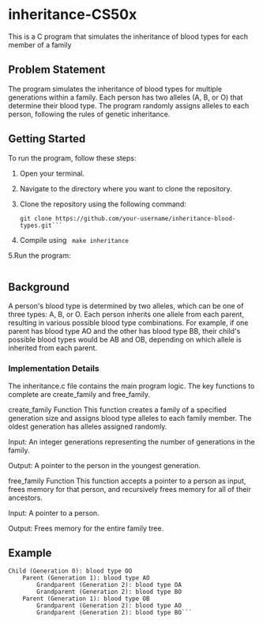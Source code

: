 # inheritance-CS50x

This is a C program that simulates the inheritance of blood types for each member of a family

## Problem Statement

The program simulates the inheritance of blood types for multiple generations within a family. Each person has two alleles (A, B, or O) that determine their blood type. The program randomly assigns alleles to each person, following the rules of genetic inheritance.

## Getting Started

To run the program, follow these steps:

1. Open your terminal.

2. Navigate to the directory where you want to clone the repository.

3. Clone the repository using the following command:

   ```
   git clone https://github.com/your-username/inheritance-blood-types.git```
4. Compile using
   ``` make inheritance```

5.Run the program:
  ```./inheritance
```
## Background
A person's blood type is determined by two alleles, which can be one of three types: A, B, or O. Each person inherits one allele from each parent, resulting in various possible blood type combinations. For example, if one parent has blood type AO and the other has blood type BB, their child's possible blood types would be AB and OB, depending on which allele is inherited from each parent.

### Implementation Details
The inheritance.c file contains the main program logic. The key functions to complete are create_family and free_family.

create_family Function
This function creates a family of a specified generation size and assigns blood type alleles to each family member. The oldest generation has alleles assigned randomly.

Input: An integer generations representing the number of generations in the family.

Output: A pointer to the person in the youngest generation.

free_family Function
This function accepts a pointer to a person as input, frees memory for that person, and recursively frees memory for all of their ancestors.

Input: A pointer to a person.

Output: Frees memory for the entire family tree.
## Example 
```$ ./inheritance
Child (Generation 0): blood type OO
    Parent (Generation 1): blood type AO
        Grandparent (Generation 2): blood type OA
        Grandparent (Generation 2): blood type BO
    Parent (Generation 1): blood type OB
        Grandparent (Generation 2): blood type AO
        Grandparent (Generation 2): blood type BO```
